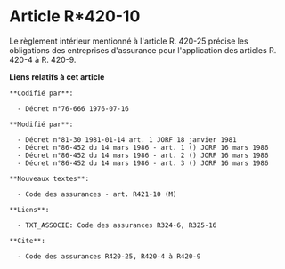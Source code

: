 # Article R*420-10

Le règlement intérieur mentionné à l'article R. 420-25 précise les obligations des entreprises d'assurance pour l'application
des articles R. 420-4 à R. 420-9.

**Liens relatifs à cet article**

	**Codifié par**:

	  - Décret n°76-666 1976-07-16

	**Modifié par**:

	  - Décret n°81-30 1981-01-14 art. 1 JORF 18 janvier 1981
	  - Décret n°86-452 du 14 mars 1986 - art. 1 () JORF 16 mars 1986
	  - Décret n°86-452 du 14 mars 1986 - art. 2 () JORF 16 mars 1986
	  - Décret n°86-452 du 14 mars 1986 - art. 3 () JORF 16 mars 1986

	**Nouveaux textes**:

	  - Code des assurances - art. R421-10 (M)

	**Liens**:

	  - TXT_ASSOCIE: Code des assurances R324-6, R325-16

	**Cite**:

	  - Code des assurances R420-25, R420-4 à R420-9
